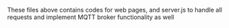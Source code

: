 These files above contains codes for web pages, and server.js to handle all requests and implement MQTT broker functionality as well
